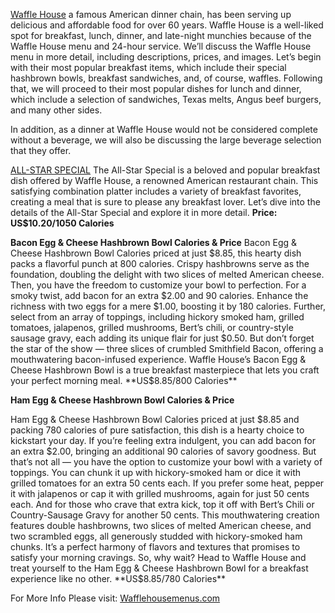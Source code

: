 [Waffle House](https://docs.google.com/spreadsheets/d/e/2PACX-1vTp8VrAeW6LBIhLoMaxHsVHBFFcfoAr5UTn7d5oAZ21EtgCQnS32FzUeJiDlkc8GWNMbVVGHYzAgejI/pubhtml) a famous American dinner chain, has been serving up delicious and affordable food for over 60 years. Waffle House is a well-liked spot for breakfast, lunch, dinner, and late-night munchies because of the Waffle House menu and 24-hour service.
We’ll discuss the Waffle House menu in more detail, including descriptions, prices, and images. Let’s begin with their most popular breakfast items, which include their special hashbrown bowls, breakfast sandwiches, and, of course, waffles.
Following that, we will proceed to their most popular dishes for lunch and dinner, which include a selection of sandwiches, Texas melts, Angus beef burgers, and many other sides.

In addition, as a dinner at Waffle House would not be considered complete without a beverage, we will also be discussing the large beverage selection that they offer.

[ALL-STAR SPECIAL](https://wafflehousemenus.com/all-star-special/)
The All-Star Special is a beloved and popular breakfast dish offered by Waffle House, a renowned American restaurant chain.
This satisfying combination platter includes a variety of breakfast favorites, creating a meal that is sure to please any breakfast lover.
Let’s dive into the details of the All-Star Special and explore it in more detail.
**Price: US$10.20/1050 Calories**

**Bacon Egg & Cheese Hashbrown Bowl Calories & Price**
Bacon Egg & Cheese Hashbrown Bowl Calories priced at just $8.85, this hearty dish packs a flavorful punch at 800 calories. Crispy hashbrowns serve as the foundation, doubling the delight with two slices of melted American cheese. Then, you have the freedom to customize your bowl to perfection. For a smoky twist, add bacon for an extra $2.00 and 90 calories. Enhance the richness with two eggs for a mere $1.00, boosting it by 180 calories. Further, select from an array of toppings, including hickory smoked ham, grilled tomatoes, jalapenos, grilled mushrooms, Bert’s chili, or country-style sausage gravy, each adding its unique flair for just $0.50. But don’t forget the star of the show — three slices of crumbled Smithfield Bacon, offering a mouthwatering bacon-infused experience. Waffle House’s Bacon Egg & Cheese Hashbrown Bowl is a true breakfast masterpiece that lets you craft your perfect morning meal.
**US$8.85/800 Calories**


**Ham Egg & Cheese Hashbrown Bowl Calories & Price**

Ham Egg & Cheese Hashbrown Bowl Calories priced at just $8.85 and packing 780 calories of pure satisfaction, this dish is a hearty choice to kickstart your day. If you’re feeling extra indulgent, you can add bacon for an extra $2.00, bringing an additional 90 calories of savory goodness.
But that’s not all — you have the option to customize your bowl with a variety of toppings. You can chunk it up with hickory-smoked ham or dice it with grilled tomatoes for an extra 50 cents each. If you prefer some heat, pepper it with jalapenos or cap it with grilled mushrooms, again for just 50 cents each. And for those who crave that extra kick, top it off with Bert’s Chili or Country-Sausage Gravy for another 50 cents.
This mouthwatering creation features double hashbrowns, two slices of melted American cheese, and two scrambled eggs, all generously studded with hickory-smoked ham chunks. It’s a perfect harmony of flavors and textures that promises to satisfy your morning cravings. So, why wait? Head to Waffle House and treat yourself to the Ham Egg & Cheese Hashbrown Bowl for a breakfast experience like no other.
**US$8.85/780 Calories**

For More Info Please visit: [Wafflehousemenus.com](https://wafflehousemenus.com/)
